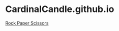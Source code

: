 # CardinalCandle.github.io
[Rock Paper Scissors](https://github.com/CardinalCandle/rock-paper-scissors)
